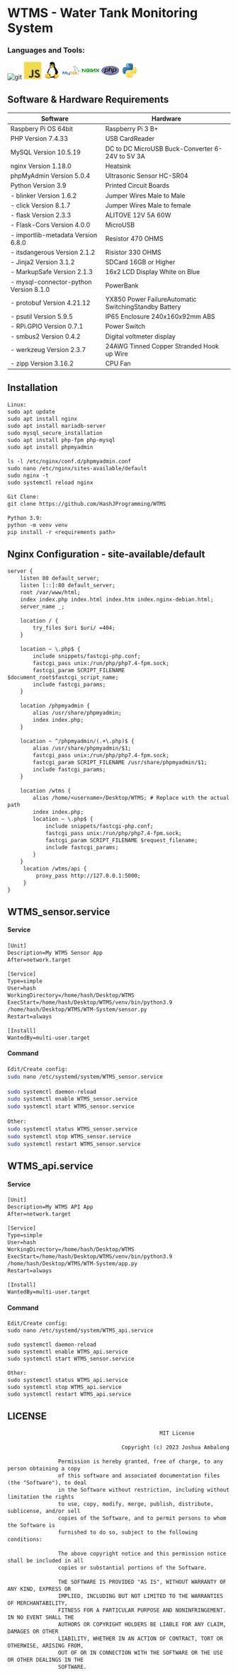# WTMS - Water Tank Monitoring System

<h3 align="left">Languages and Tools:</h3>
<p align="left"> 
 <img src="https://www.vectorlogo.zone/logos/git-scm/git-scm-icon.svg" alt="git" width="40" height="40"/> <img src="https://raw.githubusercontent.com/devicons/devicon/master/icons/javascript/javascript-original.svg" alt="javascript" width="40" height="40"/> <img src="https://raw.githubusercontent.com/devicons/devicon/master/icons/linux/linux-original.svg" alt="linux" width="40" height="40"/> <img src="https://raw.githubusercontent.com/devicons/devicon/master/icons/mysql/mysql-original-wordmark.svg" alt="mysql" width="40" height="40"/>  <img src="https://raw.githubusercontent.com/devicons/devicon/master/icons/nginx/nginx-original.svg" alt="nginx" width="40" height="40"/> <img src="https://raw.githubusercontent.com/devicons/devicon/master/icons/php/php-original.svg" alt="php" width="40" height="40"/> <img src="https://raw.githubusercontent.com/devicons/devicon/master/icons/python/python-original.svg" alt="python" width="40" height="40"/> </p>

## Software & Hardware Requirements

| Software                                  | Hardware                                                      |
|-------------------------------------------|---------------------------------------------------------------|
| Raspbery Pi OS 64bit                      | Raspberry Pi 3 B+                                             |
| PHP Version 7.4.33                        | USB CardReader                                                |
| MySQL Version 10.5.19                     | DC to DC MicroUSB Buck-Converter 6-24V to 5V 3A               |
| nginx Version 1.18.0                      | Heatsink                                                      |
| phpMyAdmin Version 5.0.4                  | Ultrasonic Sensor  HC-SR04                                    |
| Python Version 3.9                        | Printed Circuit Boards                                        |
|   - blinker Version 1.6.2                 | Jumper Wires Male to Male                                     |
|   - click Version 8.1.7                   | Jumper Wires Male to female                                   |
|   - flask Version 2.3.3                   | ALITOVE 12V 5A 60W                                            |
|   - Flask-Cors Version 4.0.0              | MicroUSB                                                      |
|   - importlib-metadata Version 6.8.0      | Resistor 470 OHMS                                             |
|   - itsdangerous Version 2.1.2            | Risistor 330 OHMS                                             |
|   - Jinja2 Version 3.1.2                  | SDCard 16GB or Higher                                         |
|   - MarkupSafe Version 2.1.3              | 16x2 LCD Display White on Blue                                |
|   - mysql-connector-python Version 8.1.0  | PowerBank                                                     |
|   - protobuf Version 4.21.12              | YX850 Power FailureAutomatic SwitchingStandby Battery         |
|   - psutil Version 5.9.5                  | IP65 Enclosure 240x160x92mm ABS                               |
|   - RPi.GPIO Version 0.7.1                | Power Switch                                                  |
|   - smbus2 Version 0.4.2                  | Digital voltmeter display                                     |
|   - werkzeug Version 2.3.7                | 24AWG Tinned Copper Stranded Hook up Wire                     |
|   - zipp Version 3.16.2                   | CPU Fan                                                       |

 
 
 
 
## Installation
```shell
Linux:
sudo apt update
sudo apt install nginx
sudo apt install mariadb-server
sudo mysql_secure_installation
sudo apt install php-fpm php-mysql
sudo apt install phpmyadmin

ls -l /etc/nginx/conf.d/phpmyadmin.conf
sudo nano /etc/nginx/sites-available/default
sudo nginx -t
sudo systemctl reload nginx

Git Clone:
git clone https://github.com/HashJProgramming/WTMS

Python 3.9:
python -m venv venv
pip install -r <requirements path>

```

## Nginx Configuration - site-available/default
```nginx
server {
    listen 80 default_server;
    listen [::]:80 default_server;
    root /var/www/html;
    index index.php index.html index.htm index.nginx-debian.html;
    server_name _;

    location / {
        try_files $uri $uri/ =404;
    }

    location ~ \.php$ {
        include snippets/fastcgi-php.conf;
        fastcgi_pass unix:/run/php/php7.4-fpm.sock;
        fastcgi_param SCRIPT_FILENAME $document_root$fastcgi_script_name;
        include fastcgi_params;
    }

    location /phpmyadmin {
        alias /usr/share/phpmyadmin;
        index index.php;
    }

    location ~ ^/phpmyadmin/(.+\.php)$ {
        alias /usr/share/phpmyadmin/$1;
        fastcgi_pass unix:/run/php/php7.4-fpm.sock;
        fastcgi_param SCRIPT_FILENAME /usr/share/phpmyadmin/$1;
        include fastcgi_params;
    }

    location /wtms {
        alias /home/<username>/Desktop/WTMS; # Replace with the actual path
        index index.php;
        location ~ \.php$ {
            include snippets/fastcgi-php.conf;
            fastcgi_pass unix:/run/php/php7.4-fpm.sock;
            fastcgi_param SCRIPT_FILENAME $request_filename;
            include fastcgi_params;
        }
    }
     location /wtms/api {
         proxy_pass http://127.0.0.1:5000;
     }
}
```

## WTMS_sensor.service

#### Service
```
[Unit]
Description=My WTMS Sensor App
After=network.target

[Service]
Type=simple
User=hash
WorkingDirectory=/home/hash/Desktop/WTMS
ExecStart=/home/hash/Desktop/WTMS/venv/bin/python3.9 /home/hash/Desktop/WTMS/WTM-System/sensor.py
Restart=always

[Install]
WantedBy=multi-user.target
```
#### Command
```bash
Edit/Create config:
sudo nano /etc/systemd/system/WTMS_sensor.service

sudo systemctl daemon-reload
sudo systemctl enable WTMS_sensor.service
sudo systemctl start WTMS_sensor.service

Other:
sudo systemctl status WTMS_sensor.service
sudo systemctl stop WTMS_sensor.service
sudo systemctl restart WTMS_sensor.service

```


## WTMS_api.service
#### Service
```
[Unit]
Description=My WTMS API App
After=network.target

[Service]
Type=simple
User=hash
WorkingDirectory=/home/hash/Desktop/WTMS
ExecStart=/home/hash/Desktop/WTMS/venv/bin/python3.9 /home/hash/Desktop/WTMS/WTM-System/app.py
Restart=always

[Install]
WantedBy=multi-user.target
```
#### Command
```
Edit/Create config:
sudo nano /etc/systemd/system/WTMS_api.service

sudo systemctl daemon-reload
sudo systemctl enable WTMS_api.service
sudo systemctl start WTMS_sensor.service

Other:
sudo systemctl status WTMS_api.service
sudo systemctl stop WTMS_api.service
sudo systemctl restart WTMS_api.service
```

##  LICENSE
```
                                                MIT License

                                    Copyright (c) 2023 Joshua Ambalong

                Permission is hereby granted, free of charge, to any person obtaining a copy
                of this software and associated documentation files (the "Software"), to deal
                in the Software without restriction, including without limitation the rights
                to use, copy, modify, merge, publish, distribute, sublicense, and/or sell
                copies of the Software, and to permit persons to whom the Software is
                furnished to do so, subject to the following conditions:

                The above copyright notice and this permission notice shall be included in all
                copies or substantial portions of the Software.

                THE SOFTWARE IS PROVIDED "AS IS", WITHOUT WARRANTY OF ANY KIND, EXPRESS OR
                IMPLIED, INCLUDING BUT NOT LIMITED TO THE WARRANTIES OF MERCHANTABILITY,
                FITNESS FOR A PARTICULAR PURPOSE AND NONINFRINGEMENT. IN NO EVENT SHALL THE
                AUTHORS OR COPYRIGHT HOLDERS BE LIABLE FOR ANY CLAIM, DAMAGES OR OTHER
                LIABILITY, WHETHER IN AN ACTION OF CONTRACT, TORT OR OTHERWISE, ARISING FROM,
                OUT OF OR IN CONNECTION WITH THE SOFTWARE OR THE USE OR OTHER DEALINGS IN THE
                SOFTWARE.

```